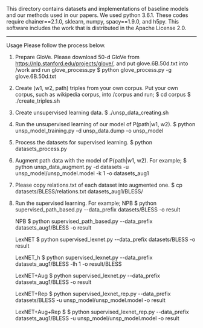 This directory contains datasets and implementations of baseline models and our methods used in our papers.
We used python 3.6.1.
These codes require chainer==2.1.0, sklearn, numpy,  spacy==1.9.0, and h5py.
This software includes the work that is distributed in the Apache License 2.0.

--------------------------------------------------------------------------------------------------------------------
Usage
Please follow the process below.

1. Prepare GloVe. Please download 50-d GloVe from https://nlp.stanford.edu/projects/glove/, and put glove.6B.50d.txt into /work and run glove_process.py
	$ python glove_process.py -g glove.6B.50d.txt

2. Create (w1, w2, path) triples from your own corpus.
Put your own corpus, such as wikipedia corpus, into /corpus and run;
	$ cd corpus
	$ ./create_triples.sh <your corpus>

3. Create unsupervised learning data.
	$ ./unsp_data_creating.sh
	
4. Run the unsupervised learning of our model of P(path|w1, w2).
	$ python unsp_model_training.py -d unsp_data.dump -o unsp_model

5. Process the datasets for supervised learning.
	$ python datasets_process.py
	
6. Augment path data with the model of P(path|w1, w2). For example;
	$ python unsp_data_augment.py -d datasets -u unsp_model/unsp_model.model -k 1 -o datasets_aug1
	
7. Please copy relations.txt of each dataset into augmented one.
	$ cp datasets/BLESS/relations.txt datasets_aug1/BLESS/	

8. Run the supervised learning. For example;
	NPB
	$ python supervised_path_based.py --data_prefix datasets/BLESS -o result

	NPB
	$ python supervised_path_based.py --data_prefix datasets_aug1/BLESS -o result
	
	LexNET
	$ python supervised_lexnet.py --data_prefix datasets/BLESS -o result
	
	LexNET_h
	$ python supervised_lexnet.py --data_prefix datasets_aug1/BLESS -lh 1 -o result/BLESS
	
	LexNET+Aug
	$ python supervised_lexnet.py --data_prefix datasets_aug1/BLESS -o result
	
	LexNET+Rep
	$ python supervised_lexnet_rep.py --data_prefix datasets/BLESS -u unsp_model/unsp_model.model -o result
	
	LexNET+Aug+Rep
	$ $ python supervised_lexnet_rep.py --data_prefix datasets_aug1/BLESS -u unsp_model/unsp_model.model -o result


